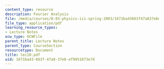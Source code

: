 ```yaml
---
content_type: resource
description: Fourier Analysis
file: /media/courses/8-03-physics-iii-spring-2003/1671ba43663f47a837e6ef9951073e7d_lec10.pdf
file_type: application/pdf
learning_resource_types:
- Lecture Notes
ocw_type: OCWFile
parent_title: Lecture Notes
parent_type: CourseSection
resourcetype: Document
title: lec10.pdf
uid: 1671ba43-663f-47a8-37e6-ef9951073e7d
---
```

